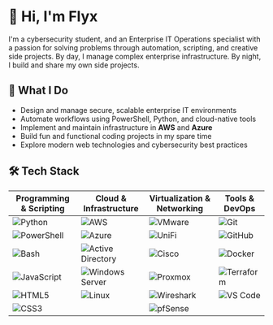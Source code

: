 # 👋 Hi, I'm Flyx

I'm a cybersecurity student, and an Enterprise IT Operations specialist with a passion for solving problems through automation, scripting, and creative side projects. By day, I manage complex enterprise infrastructure. By night, I build and share my own side projects.

## 💼 What I Do

- Design and manage secure, scalable enterprise IT environments  
- Automate workflows using PowerShell, Python, and cloud-native tools  
- Implement and maintain infrastructure in **AWS** and **Azure**  
- Build fun and functional coding projects in my spare time  
- Explore modern web technologies and cybersecurity best practices  

## 🛠️ Tech Stack

| Programming & Scripting | Cloud & Infrastructure | Virtualization & Networking | Tools & DevOps |
|-------------------------|------------------------|----------------------------|----------------|
| ![Python](https://img.shields.io/badge/-Python-3776AB?style=for-the-badge&logo=python&logoColor=white) | ![AWS](https://img.shields.io/badge/-AWS-232F3E?style=for-the-badge&logo=amazonaws&logoColor=white) | ![VMware](https://img.shields.io/badge/-VMware-607078?style=for-the-badge&logo=vmware&logoColor=white) | ![Git](https://img.shields.io/badge/-Git-F05032?style=for-the-badge&logo=git&logoColor=white) |
| ![PowerShell](https://img.shields.io/badge/-PowerShell-5391FE?style=for-the-badge&logo=powershell&logoColor=white) | ![Azure](https://img.shields.io/badge/-Azure-0078D4?style=for-the-badge&logo=microsoftazure&logoColor=white) | ![UniFi](https://img.shields.io/badge/-UniFi-0558A6?style=for-the-badge&logo=ubiquiti&logoColor=white) | ![GitHub](https://img.shields.io/badge/-GitHub-181717?style=for-the-badge&logo=github&logoColor=white) |
| ![Bash](https://img.shields.io/badge/-Bash-4EAA25?style=for-the-badge&logo=gnubash&logoColor=white) | ![Active Directory](https://img.shields.io/badge/-Active%20Directory-0081CB?style=for-the-badge&logo=microsoft&logoColor=white) | ![Cisco](https://img.shields.io/badge/-Cisco-1BA0D7?style=for-the-badge&logo=cisco&logoColor=white) | ![Docker](https://img.shields.io/badge/-Docker-2496ED?style=for-the-badge&logo=docker&logoColor=white) |
| ![JavaScript](https://img.shields.io/badge/-JavaScript-F7DF1E?style=for-the-badge&logo=javascript&logoColor=black) | ![Windows Server](https://img.shields.io/badge/-Windows%20Server-0078D6?style=for-the-badge&logo=windows&logoColor=white) | ![Proxmox](https://img.shields.io/badge/-Proxmox-E57000?style=for-the-badge&logo=proxmox&logoColor=white) | ![Terraform](https://img.shields.io/badge/-Terraform-7B42BC?style=for-the-badge&logo=terraform&logoColor=white) |
| ![HTML5](https://img.shields.io/badge/-HTML5-E34F26?style=for-the-badge&logo=html5&logoColor=white) | ![Linux](https://img.shields.io/badge/-Linux-FCC624?style=for-the-badge&logo=linux&logoColor=black) | ![Wireshark](https://img.shields.io/badge/-Wireshark-1679A7?style=for-the-badge&logo=wireshark&logoColor=white) | ![VS Code](https://img.shields.io/badge/-VS%20Code-007ACC?style=for-the-badge&logo=visualstudiocode&logoColor=white) |
| ![CSS3](https://img.shields.io/badge/-CSS3-1572B6?style=for-the-badge&logo=css3&logoColor=white) |  | ![pfSense](https://img.shields.io/badge/-pfSense-212121?style=for-the-badge&logo=pfsense&logoColor=white) |                |
